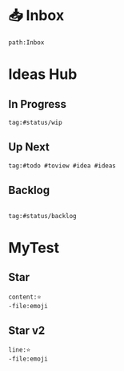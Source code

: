
# 📥 Inbox

````query
path:Inbox

````

# Ideas Hub

## In Progress
````query
tag:#status/wip

````
## Up Next 
````query
tag:#todo #toview #idea #ideas 

````

## Backlog
````query

tag:#status/backlog

````

# MyTest

## Star

````query
content:⭐
-file:emoji
````

## Star v2

````query
line:⭐
-file:emoji
````
